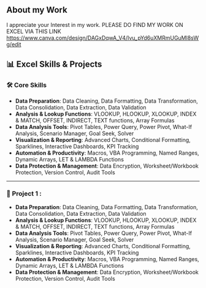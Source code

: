 ## About my Work
I appreciate your Interest in my work. PLEASE DO FIND MY WORK ON EXCEL VIA THIS LINK https://www.canva.com/design/DAGxDqwA_V4/Ivu_pYd6uXMRmUGuMl8sWg/edit

## 📊 Excel Skills & Projects  

### 🛠️ Core Skills  

- **Data Preparation**: Data Cleaning, Data Formatting, Data Transformation, Data Consolidation, Data Extraction, Data Validation  
- **Analysis & Lookup Functions**: VLOOKUP, HLOOKUP, XLOOKUP, INDEX & MATCH, OFFSET, INDIRECT, TEXT functions, Array Formulas  
- **Data Analysis Tools**: Pivot Tables, Power Query, Power Pivot, What-If Analysis, Scenario Manager, Goal Seek, Solver  
- **Visualization & Reporting**: Advanced Charts, Conditional Formatting, Sparklines, Interactive Dashboards, KPI Tracking  
- **Automation & Productivity**: Macros, VBA Programming, Named Ranges, Dynamic Arrays, LET & LAMBDA Functions  
- **Data Protection & Management**: Data Encryption, Worksheet/Workbook Protection, Version Control, Audit Tools  

---

### 📂 Project 1 : 

- **Data Preparation**: Data Cleaning, Data Formatting, Data Transformation, Data Consolidation, Data Extraction, Data Validation  
- **Analysis & Lookup Functions**: VLOOKUP, HLOOKUP, XLOOKUP, INDEX & MATCH, OFFSET, INDIRECT, TEXT functions, Array Formulas  
- **Data Analysis Tools**: Pivot Tables, Power Query, Power Pivot, What-If Analysis, Scenario Manager, Goal Seek, Solver  
- **Visualization & Reporting**: Advanced Charts, Conditional Formatting, Sparklines, Interactive Dashboards, KPI Tracking  
- **Automation & Productivity**: Macros, VBA Programming, Named Ranges, Dynamic Arrays, LET & LAMBDA Functions  
- **Data Protection & Management**: Data Encryption, Worksheet/Workbook Protection, Version Control, Audit Tools  
